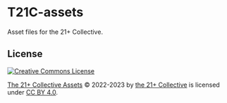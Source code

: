 # T21C-assets
Asset files for the 21+ Collective.

## License
<a rel="license" href="http://creativecommons.org/licenses/by/4.0/"><img alt="Creative Commons License" style="border-width:0" src="https://i.creativecommons.org/l/by/4.0/88x31.png" /></a>

[The 21+ Collective Assets](https://github.com/T21C/T21C-assets) © 2022-2023 by [the 21+ Collective](https://docs.google.com/spreadsheets/d/1g77-8KwXvYqHxUPeh_zp4fdH4-9p6snLzRkD5lXQYVc) is licensed under [CC BY 4.0](LICENSE).
